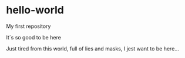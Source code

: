 # hello-world
My first repository

It´s so good to be here

Just tired from this world, full of lies and masks, I jest want to be here...
